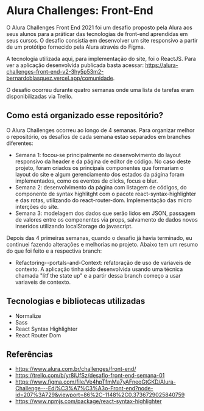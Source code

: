 # Alura Challenges: Front-End
O Alura Challenges Front End 2021 foi um desafio proposto pela Alura aos seus alunos para a práticar das tecnologias de front-end aprendidas em seus cursos. O desafio consistia em desenvolver um site responsivo a partir de um protótipo fornecido pela Alura através do Figma. 

A tecnologia utilizada aqui, para implementação do site, foi o ReactJS. Para ver a aplicação desenvolvida publicada basta acessar: https://alura-challenges-front-end-v2-3hy5p53m2-bernardoblasquez.vercel.app/comunidade.

O desafio ocorreu durante quatro semanas onde uma lista de tarefas eram disponibilizadas via Trello.   


## Como está organizado esse repositório?
O Alura Challenges ocorreu ao longo de 4 semanas. Para organizar melhor o repositório, os desafios de cada semana estao separados em branches diferentes:
- Semana 1: focou-se principalmente no desenvolvimento do layout responsivo da header e da página de editor de código. No caso deste projeto, foram criados os principais componentes que formariam o layout do site e algum gerenciamento dos estados da página foram implementados, como os eventos de clicks, focus e blur.
- Semana 2: desenvolvimento da página com listagem de códigos, do componente de syntax highlitght com o pacote react-syntax-highlighter e das rotas, utilizando do react-router-dom. Implementação das micro interções do site.
- Semana 3: modelagem dos dados que serão lidos em JSON, passagem de valores entre os componentes via props, salvamento de dados novos inseridos utilizando localStorage do javascript.

Depois das 4 primeiras semanas, quando o desafio já havia terminado, eu continuei fazendo alterações e melhorias no projeto. Abaixo tem um resumo do que foi feito e a respectiva branch:
- Refactoring--portals-and-Context: refatoração de uso de variaveis de contexto. A aplicação tinha sido desenvolvida usando uma técnica chamada "litf the state up" e a partir dessa branch começo a usar variaveis de contexto.

## Tecnologias e bibliotecas utilizadas
- Normalize
- Sass
- React Syntax Highlighter
- React Router Dom


## Referências
- https://www.alura.com.br/challenges/front-end/
- https://trello.com/b/yr8iUfSz/desafio-front-end-semana-01
- https://www.figma.com/file/Ve4hpTfmMa7yAFneoGtGKD/Alura-Challenge---Edi%C3%A7%C3%A3o-Front-end?node-id=207%3A729&viewport=86%2C-1148%2C0.3736729025840759
- https://www.npmjs.com/package/react-syntax-highlighter


